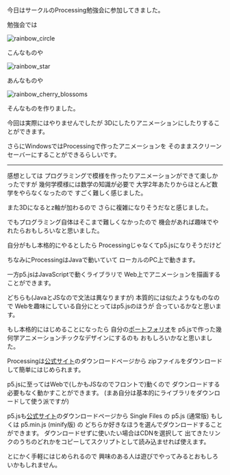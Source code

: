 今日はサークルのProcessing勉強会に参加してきました。

勉強会では

![rainbow_circle](https://noraworld.github.io/box-bulbasaur/2016/09/rainbow_circle.png)

こんなものや

![rainbow_star](https://noraworld.github.io/box-bulbasaur/2016/09/rainbow_star.png)

あんなものや

![rainbow_cherry_blossoms](https://noraworld.github.io/box-bulbasaur/2016/09/rainbow_cherry_blossoms.png)

そんなものを作りました。

今回は実際にはやりませんでしたが
3Dにしたりアニメーションにしたりすることができます。

さらにWindowsではProcessingで作ったアニメーションを
そのままスクリーンセーバーにすることができるらしいです。

***

感想としては
プログラミングで模様を作ったりアニメーションができて楽しかったですが
幾何学模様には数学の知識が必要で
大学2年あたりからほとんど数学をやらなくなったので
すごく難しく感じました。

また3Dになるとz軸が加わるので
さらに複雑になりそうだなと感じました。

でもプログラミング自体はそこまで難しくなかったので
機会があれば趣味でやれたらおもしろいなと思いました。

自分がもし本格的にやるとしたら
Processingじゃなくてp5.jsになりそうだけど

ちなみにProcessingはJavaで動いていて
ローカルのPC上で動きます。

一方p5.jsはJavaScriptで動くライブラリで
Web上でアニメーションを描画することができます。

どちらも(JavaとJSなので文法は異なりますが)
本質的には似たようなものなので
Webを趣味にしている自分にとってはp5.jsのほうが
合っているかなと思います。

もし本格的にはじめることになったら
自分の[ポートフォリオ](https://noraworld.jp)を
p5.jsで作った幾何学アニメーションチックなデザインにするのも
おもしろいかなと思いました。

Processingは[公式サイト](https://processing.org/)のダウンロードページから
zipファイルをダウンロードして簡単にはじめられます。

p5.jsに至ってはWebで(しかもJSなのでフロントで)動くので
ダウンロードする必要もなく動かすことができます。
(まあ自分は基本的にライブラリをダウンロードして使う派ですが)

p5.jsも[公式サイト](https://p5js.org)のダウンロードページから
Single Files の p5.js (通常版) もしくは p5.min.js (minify版) の
どちらか好きなほうを選んでダウンロードすることができます。
ダウンロードせずに使いたい場合はCDNを選択して
出てきたリンクのうちのどれかをコピーしてスクリプトとして読み込ませれば使えます。

とにかく手軽にはじめられるので
興味のある人は遊びでやってみるとおもしろいかもしれません。
